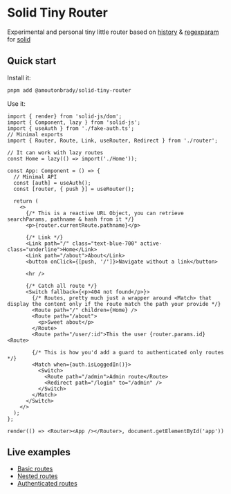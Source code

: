 # Solid Tiny Router

Experimental and personal tiny little router based on [history](https://github.com/ReactTraining/history) & [regexparam](https://github.com/lukeed/regexparam) for [solid](https://github.com/ryansolid/solid)

## Quick start

Install it:

```bash
pnpm add @amoutonbrady/solid-tiny-router
```

Use it:

```tsx
import { render} from 'solid-js/dom';
import { Component, lazy } from 'solid-js';
import { useAuth } from './fake-auth.ts';
// Minimal exports
import { Router, Route, Link, useRouter, Redirect } from './router';

// It can work with lazy routes
const Home = lazy(() => import('./Home'));

const App: Component = () => {
  // Minimal API
  const [auth] = useAuth();
  const [router, { push }] = useRouter();

  return (
    <>
      {/* This is a reactive URL Object, you can retrieve searchParams, pathname & hash from it */}
      <p>{router.currentRoute.pathname}</p>

      {/* Link */}
      <Link path="/" class="text-blue-700" active-class="underline">Home</Link>
      <Link path="/about">About</Link>
      <button onClick={[push, '/']}>Navigate without a link</button>

      <hr />

      {/* Catch all route */}
      <Switch fallback={<p>404 not found</p>}>
        {/* Routes, pretty much just a wrapper around <Match> that display the content only if the route match the path your provide */}
        <Route path="/" children={Home} />
        <Route path="/about">
          <p>Sweet about</p>
        </Route>
        <Route path="/user/:id">This the user {router.params.id}<Route>

        {/* This is how you'd add a guard to authenticated only routes */}
        <Match when={auth.isLoggedIn()}>
          <Switch>
            <Route path="/admin">Admin route</Route>
            <Redirect path="/login" to="/admin" />
          </Switch>
        </Match>
      </Switch>
    </>
  );
};

render(() => <Router><App /></Router>, document.getElementById('app'))
```

## Live examples

- [Basic routes](https://codesandbox.io/s/amoutonbradysolid-tiny-router-basic-routes-clwwp)
- [Nested routes](https://codesandbox.io/s/amoutonbradysolid-tiny-router-nested-routes-owc9p)
- [Authenticated routes](https://codesandbox.io/s/amoutonbradysolid-tiny-router-authenticated-routes-j5mp7?file=/src/index.tsx)
